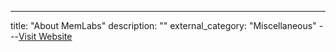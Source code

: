 ---
title: "About MemLabs"
description: ""
external_category: "Miscellaneous"
---[Visit Website](https://github.com/stuxnet999/MemLabs#About-MemLabs-mag)

